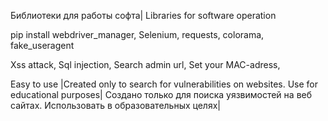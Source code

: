 Библиотеки для работы софта|
Libraries for software operation

pip install webdriver_manager, Selenium, requests, colorama, fake_useragent

Xss attack,
Sql injection,
Search admin url,
Set your MAC-adress,

Easy to use
|Created only to search for vulnerabilities on websites. Use for educational purposes|
Создано только для поиска уязвимостей на веб сайтах. Использовать в образовательных целях|
